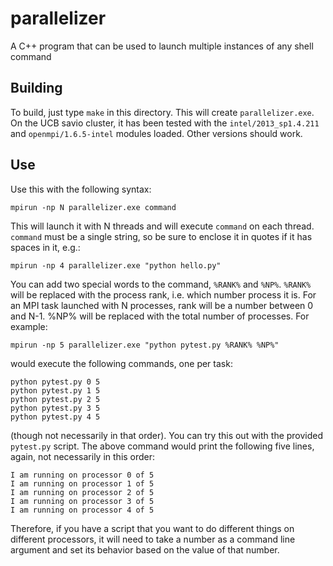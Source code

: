 # parallelizer
A C++ program that can be used to launch multiple instances of any shell command

## Building
To build, just type `make` in this directory. This will create `parallelizer.exe`. On the UCB savio cluster, it has been tested with the `intel/2013_sp1.4.211` and `openmpi/1.6.5-intel` modules loaded. Other versions should work.

## Use
Use this with the following syntax:
```
mpirun -np N parallelizer.exe command
```
This will launch it with N threads and will execute `command` on each thread. `command` must be a single string, so be sure to enclose it in quotes
if it has spaces in it, e.g.:
```
mpirun -np 4 parallelizer.exe "python hello.py"
```
You can add two special words to the command, `%RANK%` and `%NP%`. `%RANK%` will be replaced with the process rank, i.e. which number
process it is. For an MPI task launched with N processes, rank will be a number between 0 and N-1. %NP% will be replaced with the total
number of processes. For example:
```
mpirun -np 5 parallelizer.exe "python pytest.py %RANK% %NP%"
```
would execute the following commands, one per task:
```
python pytest.py 0 5
python pytest.py 1 5
python pytest.py 2 5
python pytest.py 3 5
python pytest.py 4 5
```
(though not necessarily in that order). You can try this out with the provided `pytest.py` script. The above command would print the 
following five lines, again, not necessarily in this order:
```
I am running on processor 0 of 5
I am running on processor 1 of 5
I am running on processor 2 of 5
I am running on processor 3 of 5
I am running on processor 4 of 5
```
Therefore, if you have a script that you want to do different things on different processors, it will need to take a number as a command
line argument and set its behavior based on the value of that number.
